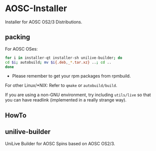 AOSC-Installer
==============
Installer for AOSC OS2/3 Distributions.

packing
----
For AOSC OSes:
```Bash
for i in installer-qt installer-sh unilive-builder; do
cd $i; autobuild; mv $i{.deb,_*.tar.xz} ..; cd ..
done
```
- Please remember to get your rpm packages from rpmbuild.

For other Linux/\*NIX:
Refer to `qmake` or `autobuild/build`.

If you are using a non-GNU environment, try including `utils/live` so that you can have readlink (implemented in a really strange way).

HowTo
----


unilive-builder
----
UniLive Builder for AOSC Spins based on AOSC OS2/3.